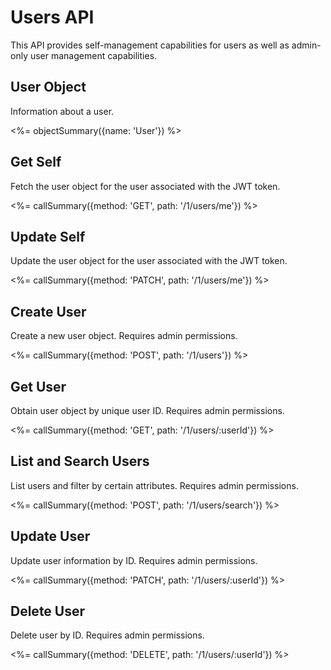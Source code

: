 # Users API

This API provides self-management capabilities for users as well as admin-only user management capabilities.

## User Object

Information about a user.

<%= objectSummary({name: 'User'}) %>

## Get Self

Fetch the user object for the user associated with the JWT token.

<%= callSummary({method: 'GET', path: '/1/users/me'}) %>

## Update Self

Update the user object for the user associated with the JWT token.

<%= callSummary({method: 'PATCH', path: '/1/users/me'}) %>

## Create User

Create a new user object. Requires admin permissions.

<%= callSummary({method: 'POST', path: '/1/users'}) %>

## Get User

Obtain user object by unique user ID. Requires admin permissions.

<%= callSummary({method: 'GET', path: '/1/users/:userId'}) %>

## List and Search Users

List users and filter by certain attributes. Requires admin permissions.

<%= callSummary({method: 'POST', path: '/1/users/search'}) %>

## Update User

Update user information by ID. Requires admin permissions.

<%= callSummary({method: 'PATCH', path: '/1/users/:userId'}) %>

## Delete User

Delete user by ID. Requires admin permissions.

<%= callSummary({method: 'DELETE', path: '/1/users/:userId'}) %>
